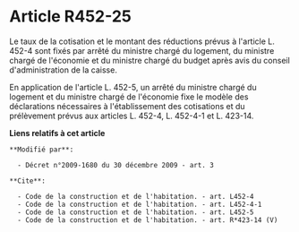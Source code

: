 # Article R452-25

Le taux de la cotisation et le montant des réductions prévus à l'article L. 452-4 sont fixés par arrêté du ministre chargé du
logement, du ministre chargé de l'économie et du ministre chargé du budget après avis du conseil d'administration de la
caisse. 

En application de l'article L. 452-5, un arrêté du ministre chargé du logement et du ministre chargé de l'économie fixe le
modèle des déclarations nécessaires à l'établissement des cotisations et du prélèvement prévus aux articles L. 452-4, L.
452-4-1 et L. 423-14.

**Liens relatifs à cet article**

	**Modifié par**:

	  - Décret n°2009-1680 du 30 décembre 2009 - art. 3

	**Cite**:

	  - Code de la construction et de l'habitation. - art. L452-4
	  - Code de la construction et de l'habitation. - art. L452-4-1
	  - Code de la construction et de l'habitation. - art. L452-5
	  - Code de la construction et de l'habitation. - art. R*423-14 (V)
